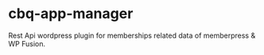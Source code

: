 # cbq-app-manager
Rest Api wordpress plugin for memberships related data of memberpress &amp; WP Fusion.
